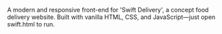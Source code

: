 A modern and responsive front-end for 'Swift Delivery', a concept food delivery website. Built with vanilla HTML, CSS, and JavaScript—just open swift.html to run.
